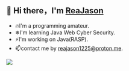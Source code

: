 ## 👋 Hi there，I'm <a href="https://reajason.eu.org" target="_blank">ReaJason</a>

- 🔥I'm a programming amateur.
- ❄I'm learning Java Web Cyber Security.
- ⚡I'm working on Java(RASP).
- 📫contact me by reajason1225@proton.me.

[![](https://spotify-github-profile.vercel.app/api/view.svg?uid=314nnkfijcur6zxpr62ndlb4rf6q&cover_image=true&theme=natemoo-re&show_offline=true&background_color=121212&interchange=true&bar_color=53b14f&bar_color_cover=true)](https://spotify-github-profile.vercel.app/api/view.svg?uid=314nnkfijcur6zxpr62ndlb4rf6q&redirect=true)
